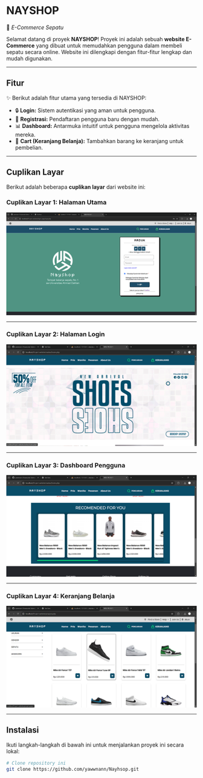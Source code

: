 # **NAYSHOP**  
🚀 *E-Commerce Sepatu*  

Selamat datang di proyek **NAYSHOP**! Proyek ini adalah sebuah **website E-Commerce** yang dibuat untuk memudahkan pengguna dalam membeli sepatu secara online. Website ini dilengkapi dengan fitur-fitur lengkap dan mudah digunakan.

---

## **Fitur**
✨ Berikut adalah fitur utama yang tersedia di NAYSHOP:  
- 🔒 **Login:** Sistem autentikasi yang aman untuk pengguna.  
- 📝 **Registrasi:** Pendaftaran pengguna baru dengan mudah.  
- 📊 **Dashboard:** Antarmuka intuitif untuk pengguna mengelola aktivitas mereka.  
- 🛒 **Cart (Keranjang Belanja):** Tambahkan barang ke keranjang untuk pembelian.  

---

## **Cuplikan Layar**  

Berikut adalah beberapa **cuplikan layar** dari website ini:  

### Cuplikan Layar 1: **Halaman Utama**
![Cuplikan Layar 1](image/Cuplikan%20layar%202024-12-24%20105059.png)

---

### Cuplikan Layar 2: **Halaman Login**
![Cuplikan Layar 2](image/Cuplikan%20layar%202024-12-24%20105144.png)

---

### Cuplikan Layar 3: **Dashboard Pengguna**
![Cuplikan Layar 3](image/Cuplikan%20layar%202024-12-24%20105155.png)

---

### Cuplikan Layar 4: **Keranjang Belanja**
![Cuplikan Layar 4](image/Cuplikan%20layar%202024-12-24%20105205.png)

---

## **Instalasi**  
Ikuti langkah-langkah di bawah ini untuk menjalankan proyek ini secara lokal:  

```bash
# Clone repository ini
git clone https://github.com/yawwnann/Nayhsop.git

